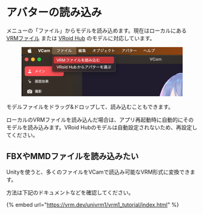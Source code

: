 # アバターの読み込み

メニューの「ファイル」からモデルを読み込めます。現在はローカルにある [VRMファイル](https://vrm.dev/) または [VRoid Hub](https://hub.vroid.com/) のモデルに対応しています。

<figure><img src="../.gitbook/assets/image (1).png" alt=""><figcaption></figcaption></figure>

モデルファイルをドラッグ&ドロップして、読み込むこともできます。

ローカルのVRMファイルを読み込んだ場合は、アプリ再起動時に自動的にそのモデルを読み込みます。VRoid Hubのモデルは自動設定されないため、再設定してください。



## FBXやMMDファイルを読み込みたい

Unityを使うと、多くのファイルをVCamで読込み可能なVRM形式に変換できます。

方法は下記のドキュメントなどを確認してください。

{% embed url="https://vrm.dev/univrm1/vrm1_tutorial/index.html" %}
